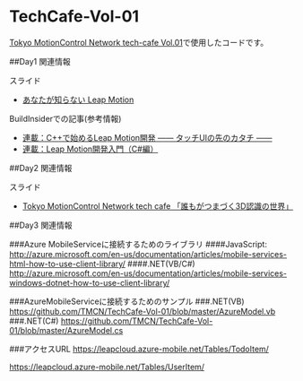 TechCafe-Vol-01
===============

[Tokyo MotionControl Network tech-cafe Vol.01](http://kokucheese.com/event/index/157654/)で使用したコードです。

##Day1 関連情報

スライド
 * [あなたが知らない Leap Motion](http://www.slideshare.net/kaorun55/tmcn-leap-motion)

BuildInsiderでの記事(参考情報)
 * [連載：C++で始めるLeap Motion開発 ―― タッチUIの先のカタチ ――](http://www.buildinsider.net/small/leapmotioncpp)
 * [連載：Leap Motion開発入門（C#編）](http://www.buildinsider.net/small/leapmotioncs)

##Day2 関連情報

スライド
 * [Tokyo MotionControl Network tech cafe 「誰もがつまづく3D認識の世界」](http://www.slideshare.net/satoshimaemoto/tech01-day2)

##Day3 関連情報

###Azure MobileServiceに接続するためのライブラリ
####JavaScript:
http://azure.microsoft.com/en-us/documentation/articles/mobile-services-html-how-to-use-client-library/
####.NET(VB/C#)
http://azure.microsoft.com/en-us/documentation/articles/mobile-services-windows-dotnet-how-to-use-client-library/

###AzureMobileServiceに接続するためのサンプル
###.NET(VB)
https://github.com/TMCN/TechCafe-Vol-01/blob/master/AzureModel.vb
###.NET(C#)
https://github.com/TMCN/TechCafe-Vol-01/blob/master/AzureModel.cs

###アクセスURL
https://leapcloud.azure-mobile.net/Tables/TodoItem/

https://leapcloud.azure-mobile.net/Tables/UserItem/

